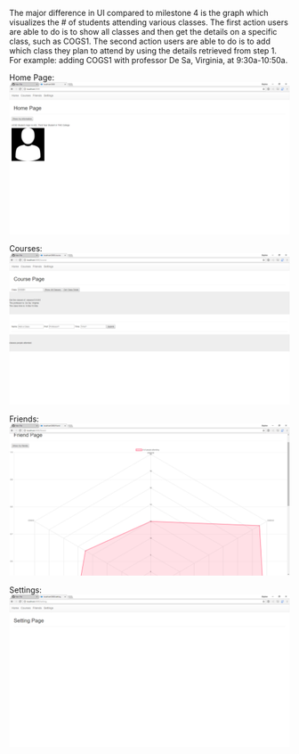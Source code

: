 The major difference in UI compared to milestone 4 is the graph which visualizes the # of students attending various classes.
The first action users are able to do is to show all classes and then get the details on a specific class, such as COGS1.
The second action users are able to do is to add which class they plan to attend by using the details retrieved from step 1. For example: 
adding COGS1 with professor De Sa, Virginia, at 9:30a-10:50a.

Home Page:
![Home Page](home.png)

Courses:
![Find class](courses.png)

Friends:
![Friends](friends.png)

Settings:
![Settings View](settings.png)

